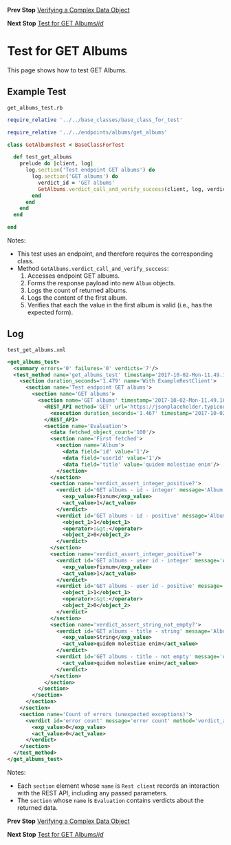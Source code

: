<!--- GENERATED FILE, DO NOT EDIT --->
**Prev Stop** [Verifying a Complex Data Object](./DataEqualComplex.md)

**Next Stop** [Test for GET Albums/_id_](./GetAlbumsId.md)


# Test for GET Albums

This page shows how to test GET Albums.

## Example Test

<code>get_albums_test.rb</code>
```ruby
require_relative '../../base_classes/base_class_for_test'

require_relative '../../endpoints/albums/get_albums'

class GetAlbumsTest < BaseClassForTest

  def test_get_albums
    prelude do |client, log|
      log.section('Test endpoint GET albums') do
        log.section('GET albums') do
          verdict_id = 'GET albums'
          GetAlbums.verdict_call_and_verify_success(client, log, verdict_id)
        end
      end
    end
  end

end
```

Notes:

- This test uses an endpoint, and therefore requires the corresponding class.
- Method `GetAlbums.verdict_call_and_verify_success`:
  1.  Accesses endpoint GET albums.
  2.  Forms the response payload into new `Album` objects.
  3.  Logs the count of returned albums.
  4.  Logs the content of the first album.
  5.  Verifies that each the value in the first album is valid (i.e., has the expected form).

## Log

<code>test_get_albums.xml</code>
```xml
<get_albums_test>
  <summary errors='0' failures='0' verdicts='7'/>
  <test_method name='get_albums_test' timestamp='2017-10-02-Mon-11.49.16.228'>
    <section duration_seconds='1.479' name='With ExampleRestClient'>
      <section name='Test endpoint GET albums'>
        <section name='GET albums'>
          <section name='GET albums' timestamp='2017-10-02-Mon-11.49.16.229'>
            <REST_API method='GET' url='https://jsonplaceholder.typicode.com/albums'>
              <execution duration_seconds='1.467' timestamp='2017-10-02-Mon-11.49.16.230'/>
            </REST_API>
            <section name='Evaluation'>
              <data fetched_object_count='100'/>
              <section name='First fetched'>
                <section name='Album'>
                  <data field='id' value='1'/>
                  <data field='userId' value='1'/>
                  <data field='title' value='quidem molestiae enim'/>
                </section>
              </section>
              <section name='verdict_assert_integer_positive?'>
                <verdict id='GET albums - id - integer' message='Album id' method='verdict_assert_kind_of?' outcome='passed' volatile='false'>
                  <exp_value>Fixnum</exp_value>
                  <act_value>1</act_value>
                </verdict>
                <verdict id='GET albums - id - positive' message='Album id' method='verdict_assert_operator?' outcome='passed' volatile='false'>
                  <object_1>1</object_1>
                  <operator>:&gt;</operator>
                  <object_2>0</object_2>
                </verdict>
              </section>
              <section name='verdict_assert_integer_positive?'>
                <verdict id='GET albums - user id - integer' message='Album user id' method='verdict_assert_kind_of?' outcome='passed' volatile='false'>
                  <exp_value>Fixnum</exp_value>
                  <act_value>1</act_value>
                </verdict>
                <verdict id='GET albums - user id - positive' message='Album user id' method='verdict_assert_operator?' outcome='passed' volatile='false'>
                  <object_1>1</object_1>
                  <operator>:&gt;</operator>
                  <object_2>0</object_2>
                </verdict>
              </section>
              <section name='verdict_assert_string_not_empty?'>
                <verdict id='GET albums - title - string' message='Album title' method='verdict_assert_kind_of?' outcome='passed' volatile='false'>
                  <exp_value>String</exp_value>
                  <act_value>quidem molestiae enim</act_value>
                </verdict>
                <verdict id='GET albums - title - not empty' message='Album title' method='verdict_refute_empty?' outcome='passed' volatile='false'>
                  <act_value>quidem molestiae enim</act_value>
                </verdict>
              </section>
            </section>
          </section>
        </section>
      </section>
    </section>
    <section name='Count of errors (unexpected exceptions)'>
      <verdict id='error count' message='error count' method='verdict_assert_equal?' outcome='passed' volatile='true'>
        <exp_value>0</exp_value>
        <act_value>0</act_value>
      </verdict>
    </section>
  </test_method>
</get_albums_test>
```

Notes:

- Each `section` element whose `name` is `Rest client` records an interaction with the REST API, including any passed parameters.
- The `section` whose `name` is `Evaluation` contains verdicts about the returned data.

**Prev Stop** [Verifying a Complex Data Object](./DataEqualComplex.md)

**Next Stop** [Test for GET Albums/_id_](./GetAlbumsId.md)

